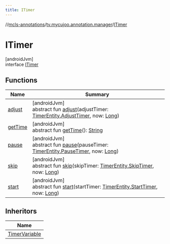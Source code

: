 ```yaml
---
title: ITimer
---
```

//[mcls-annotations](../../../index.html)/[tv.mycujoo.annotation.manager](../index.html)/[ITimer](index.html)



# ITimer



[androidJvm]\
interface [ITimer](index.html)



## Functions


| Name | Summary |
|---|---|
| [adjust](adjust.html) | [androidJvm]<br>abstract fun [adjust](adjust.html)(adjustTimer: [TimerEntity.AdjustTimer](../-timer-entity/-adjust-timer/index.html), now: [Long](https://kotlinlang.org/api/latest/jvm/stdlib/kotlin/-long/index.html)) |
| [getTime](get-time.html) | [androidJvm]<br>abstract fun [getTime](get-time.html)(): [String](https://kotlinlang.org/api/latest/jvm/stdlib/kotlin/-string/index.html) |
| [pause](pause.html) | [androidJvm]<br>abstract fun [pause](pause.html)(pauseTimer: [TimerEntity.PauseTimer](../-timer-entity/-pause-timer/index.html), now: [Long](https://kotlinlang.org/api/latest/jvm/stdlib/kotlin/-long/index.html)) |
| [skip](skip.html) | [androidJvm]<br>abstract fun [skip](skip.html)(skipTimer: [TimerEntity.SkipTimer](../-timer-entity/-skip-timer/index.html), now: [Long](https://kotlinlang.org/api/latest/jvm/stdlib/kotlin/-long/index.html)) |
| [start](start.html) | [androidJvm]<br>abstract fun [start](start.html)(startTimer: [TimerEntity.StartTimer](../-timer-entity/-start-timer/index.html), now: [Long](https://kotlinlang.org/api/latest/jvm/stdlib/kotlin/-long/index.html)) |


## Inheritors


| Name |
|---|
| [TimerVariable](../-timer-variable/index.html) |

